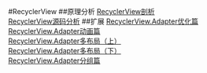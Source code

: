#RecyclerView
##原理分析
[RecyclerView剖析](http://blog.csdn.net/qq_23012315/article/details/50807224)  
[RecyclerView源码分析](http://mouxuejie.com/blog/2016-03-06/recyclerview-analysis/)
##扩展
[RecyclerView.Adapter优化篇](http://www.jianshu.com/p/411ab861034f)  
[RecyclerView.Adapter动画篇](http://www.jianshu.com/p/fa3f97c19263)  
[RecyclerView.Adapter多布局（上）](http://www.jianshu.com/p/9d75c22f0964)  
[RecyclerView.Adapter多布局（下）](http://www.jianshu.com/p/cf29d4e45536)  
[RecyclerView.Adapter分组篇](http://www.jianshu.com/p/87a49f732724)  

